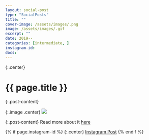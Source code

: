 ```yaml
---
layout: social-post
type: "SocialPosts"
title: ""
cover-image: /assets/images/.png
image: /assets/images/.gif
excerpt: ""
date: 2019--
categories: [intermediate, ]
instagram-id: 
docs: 
---
```

{:.center}
# {{ page.title }}

{:.post-content}

{:.image .center}
![]({{page.image}})

{:.post-content}
Read more about it <a href="{{page.docs}}" target="_blank">here</a>

{% if page.instagram-id %}
{:.center}
<a class="insta-link" href="https://www.instagram.com/p/{{page.instagram-id}}" target="_blank">Instagram Post</a>
{% endif %}
